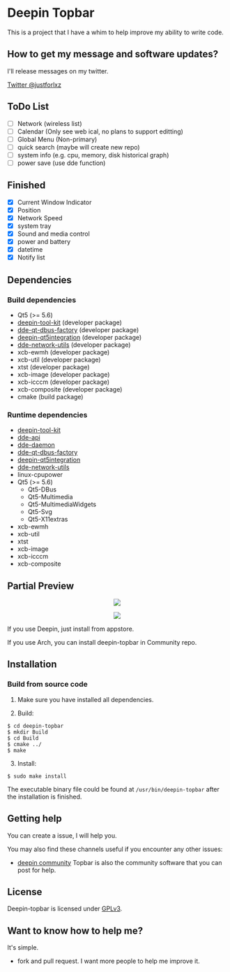 # Deepin Topbar

This is a project that I have a whim to help improve my ability to write code.

## How to get my message and software updates?

I'll release messages on my twitter.

[Twitter @justforlxz](https://twitter.com/justforlxz)

## ToDo List
- [ ] Network (wireless list)
- [ ] Calendar (Only see web ical, no plans to support editting)
- [ ] Global Menu (Non-primary)
- [ ] quick search (maybe will create new repo)
- [ ] system info (e.g. cpu, memory, disk historical graph)
- [ ] power save (use dde function)

## Finished
- [x] Current Window Indicator
- [x] Position
- [x] Network Speed
- [x] system tray
- [x] Sound and media control
- [x] power and battery
- [x] datetime
- [x] Notify list

## Dependencies

### Build dependencies

* Qt5 (>= 5.6)
* [deepin-tool-kit](https://github.com/linuxdeepin/deepin-tool-kit) (developer package)
* [dde-qt-dbus-factory](https://github.com/linuxdeepin/dde-qt-dbus-factory) (developer package)
* [deepin-qt5integration](https://github.com/linuxdeepin/deepin-qt5integration) (developer package)
* [dde-network-utils](https://github.com/linuxdeepin/libdde-network-utils-dev) (developer package)
* xcb-ewmh (developer package)
* xcb-util (developer package)
* xtst (developer package)
* xcb-image (developer package)
* xcb-icccm (developer package)
* xcb-composite (developer package)
* cmake (build package)

### Runtime dependencies

* [deepin-tool-kit](https://github.com/linuxdeepin/deepin-tool-kit)
* [dde-api](https://github.com/linuxdeepin/dde-api)
* [dde-daemon](https://github.com/linuxdeepin/dde-daemon)
* [dde-qt-dbus-factory](https://github.com/linuxdeepin/dde-qt-dbus-factory)
* [deepin-qt5integration](https://github.com/linuxdeepin/deepin-qt5integration)
* [dde-network-utils](https://github.com/linuxdeepin/libdde-network-utils-dev)
* linux-cpupower
* Qt5 (>= 5.6)
  * Qt5-DBus
  * Qt5-Multimedia
  * Qt5-MultimediaWidgets
  * Qt5-Svg
  * Qt5-X11extras
* xcb-ewmh
* xcb-util
* xtst
* xcb-image
* xcb-icccm
* xcb-composite

## Partial Preview

<p align="center"><img src="https://user-images.githubusercontent.com/12298476/40405507-6f0b97c0-5e8f-11e8-913c-f093b3f5005f.png"></p>
<p align="center"><img src="https://user-images.githubusercontent.com/12298476/40405509-6f5d3288-5e8f-11e8-95f2-4acd2f6545eb.gif"></p>

If you use Deepin, just install from appstore.

If you use Arch, you can install deepin-topbar in Community repo.

## Installation

### Build from source code

1. Make sure you have installed all dependencies.

2. Build:
```
$ cd deepin-topbar
$ mkdir Build
$ cd Build
$ cmake ../
$ make
```

3. Install:
```
$ sudo make install
```

The executable binary file could be found at `/usr/bin/deepin-topbar` after the installation is finished.

## Getting help

You can create a issue, I will help you.

You may also find these channels useful if you encounter any other issues:

* [deepin community](https://bbs.deepin.org) Topbar is also the community software that you can post for help.

## License

Deepin-topbar is licensed under [GPLv3](LICENSE).

## Want to know how to help me?

It's simple.

* fork and pull request. I want more people to help me improve it.
